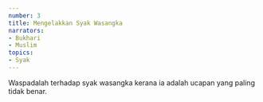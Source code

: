 ```yaml
---
number: 3
title: Mengelakkan Syak Wasangka
narrators:
- Bukhari
- Muslim
topics:
- Syak
---
```


Waspadalah terhadap syak wasangka kerana ia adalah ucapan yang paling tidak benar.
